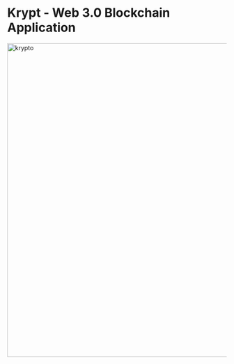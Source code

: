 # Krypt - Web 3.0 Blockchain Application

<img width="720" alt="krypto" src="https://user-images.githubusercontent.com/67428719/222953506-a2ba42f5-8192-43a0-abf4-e699ab75772f.png">
